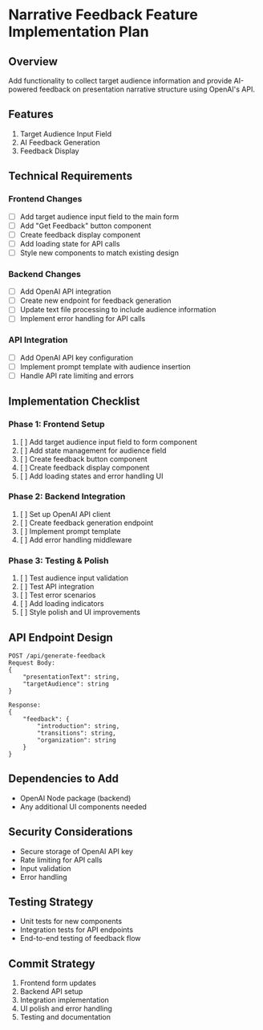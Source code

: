 # Narrative Feedback Feature Implementation Plan

## Overview
Add functionality to collect target audience information and provide AI-powered feedback on presentation narrative structure using OpenAI's API.

## Features
1. Target Audience Input Field
2. AI Feedback Generation
3. Feedback Display

## Technical Requirements

### Frontend Changes
- [ ] Add target audience input field to the main form
- [ ] Add "Get Feedback" button component
- [ ] Create feedback display component
- [ ] Add loading state for API calls
- [ ] Style new components to match existing design

### Backend Changes
- [ ] Add OpenAI API integration
- [ ] Create new endpoint for feedback generation
- [ ] Update text file processing to include audience information
- [ ] Implement error handling for API calls

### API Integration
- [ ] Add OpenAI API key configuration
- [ ] Implement prompt template with audience insertion
- [ ] Handle API rate limiting and errors

## Implementation Checklist

### Phase 1: Frontend Setup
1. [ ] Add target audience input field to form component
2. [ ] Add state management for audience field
3. [ ] Create feedback button component
4. [ ] Create feedback display component
5. [ ] Add loading states and error handling UI

### Phase 2: Backend Integration
1. [ ] Set up OpenAI API client
2. [ ] Create feedback generation endpoint
3. [ ] Implement prompt template
4. [ ] Add error handling middleware

### Phase 3: Testing & Polish
1. [ ] Test audience input validation
2. [ ] Test API integration
3. [ ] Test error scenarios
4. [ ] Add loading indicators
5. [ ] Style polish and UI improvements

## API Endpoint Design

```
POST /api/generate-feedback
Request Body:
{
    "presentationText": string,
    "targetAudience": string
}

Response:
{
    "feedback": {
        "introduction": string,
        "transitions": string,
        "organization": string
    }
}
```

## Dependencies to Add
- OpenAI Node package (backend)
- Any additional UI components needed

## Security Considerations
- Secure storage of OpenAI API key
- Rate limiting for API calls
- Input validation
- Error handling

## Testing Strategy
- Unit tests for new components
- Integration tests for API endpoints
- End-to-end testing of feedback flow

## Commit Strategy
1. Frontend form updates
2. Backend API setup
3. Integration implementation
4. UI polish and error handling
5. Testing and documentation 